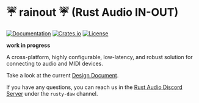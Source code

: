 # ☔ rainout ☔ (Rust Audio IN-OUT)
[![Documentation](https://docs.rs/rainout/badge.svg)](https://docs.rs/rainout)
[![Crates.io](https://img.shields.io/crates/v/rainout.svg)](https://crates.io/crates/rainout)
[![License](https://img.shields.io/crates/l/rainout.svg)](https://github.com/MeadowlarkDAW/rainout/blob/main/COPYRIGHT)

**work in progress**

A cross-platform, highly configurable, low-latency, and robust solution for connecting to audio and MIDI devices.

Take a look at the current [Design Document].

If you have any questions, you can reach us in the [Rust Audio Discord Server] under the `rusty-daw` channel.

[Design Document]: ./DESIGN_DOC.md
[Rust Audio Discord Server]: https://discord.gg/Qs2Zwtf9Gf
